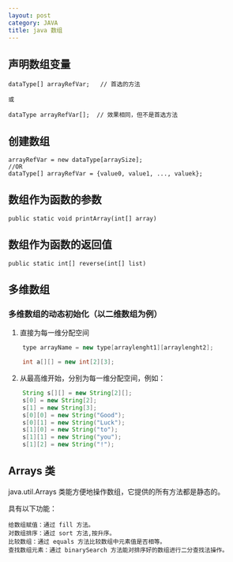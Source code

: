 ```yaml
---
layout: post
category: JAVA
title: java 数组
---
```


## 声明数组变量

    dataType[] arrayRefVar;   // 首选的方法
    
    或
    
    dataType arrayRefVar[];  // 效果相同，但不是首选方法

## 创建数组

    arrayRefVar = new dataType[arraySize];
    //OR
    dataType[] arrayRefVar = {value0, value1, ..., valuek};

## 数组作为函数的参数

    public static void printArray(int[] array)

## 数组作为函数的返回值

    public static int[] reverse(int[] list)

## 多维数组
### 多维数组的动态初始化（以二维数组为例）
1. 直接为每一维分配空间

```java
    type arrayName = new type[arraylenght1][arraylenght2];

    int a[][] = new int[2][3];
```

2. 从最高维开始，分别为每一维分配空间，例如：

```java
    String s[][] = new String[2][];
    s[0] = new String[2];
    s[1] = new String[3];
    s[0][0] = new String("Good");
    s[0][1] = new String("Luck");
    s[1][0] = new String("to");
    s[1][1] = new String("you");
    s[1][2] = new String("!");
```

## Arrays 类
java.util.Arrays 类能方便地操作数组，它提供的所有方法都是静态的。

具有以下功能：

    给数组赋值：通过 fill 方法。
    对数组排序：通过 sort 方法,按升序。
    比较数组：通过 equals 方法比较数组中元素值是否相等。
    查找数组元素：通过 binarySearch 方法能对排序好的数组进行二分查找法操作。